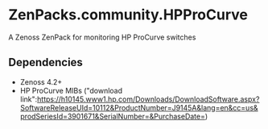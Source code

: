 # ZenPacks.community.HPProCurve

A Zenoss ZenPack for monitoring HP ProCurve switches

## Dependencies

* Zenoss 4.2+
* HP ProCurve MIBs ("download link":https://h10145.www1.hp.com/Downloads/DownloadSoftware.aspx?SoftwareReleaseUId=10112&ProductNumber=J9145A&lang=en&cc=us&prodSeriesId=3901671&SerialNumber=&PurchaseDate=)
